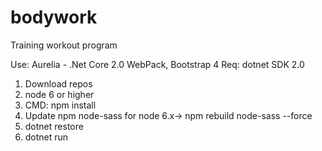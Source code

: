 # bodywork
Training workout program

Use: Aurelia - .Net Core 2.0 WebPack, Bootstrap 4
Req: dotnet SDK 2.0

1. Download repos
2. node 6 or higher
3. CMD: npm install
4. Update npm node-sass for node 6.x->
npm rebuild node-sass --force
5. dotnet restore
6. dotnet run